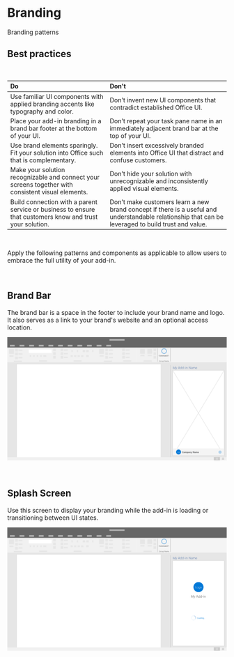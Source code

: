 # Branding

Branding patterns  

## Best practices

<br/>

|Do |Don't|
|:---- |:----|
| Use familiar UI components with applied branding accents like typography and color. | Don't invent new UI components that contradict established Office UI. | 
| Place your add-in branding in a brand bar footer at the bottom of your UI. | Don't repeat your task pane name in an immediately adjacent brand bar at the top of your UI. |
| Use brand elements sparingly. Fit your solution into Office such that is complementary. | Don't insert excessively branded elements into Office UI that distract and confuse customers. |
| Make your solution recognizable and connect your screens together with consistent visual elements. | Don't hide your solution with unrecognizable and inconsistently applied visual elements. |
| Build connection with a parent service or business to ensure that customers know and trust your solution. | Don't make customers learn a new brand concept if there is a useful and understandable relationship that can be leveraged to build trust and value. |



<br/>

Apply the following patterns and components as applicable to allow users to embrace the full utility of your add-in.

<br/>

## Brand Bar

The brand bar is a space in the footer to include your brand name and logo. It also serves as a link to your brand's website and an optional access location.

![Brand Bar - Specifications for desktop task pane](../images/add-in-brand-bar.png)

<br/>

## Splash Screen

Use this screen to display your branding while the add-in is loading or transitioning between UI states.

![Brand Splashscreen - Specifications for desktop task pane](../images/add-in-splash-screen.png)